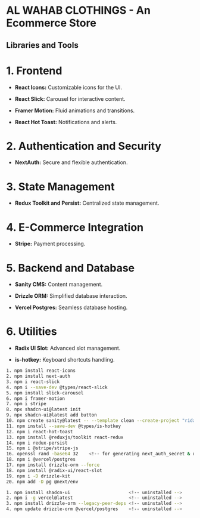 # AL WAHAB CLOTHINGS - An Ecommerce Store
## Libraries and Tools

# 1. Frontend

* **React Icons:** Customizable icons for the UI.

* **React Slick:** Carousel for interactive content.

* **Framer Motion:** Fluid animations and transitions.

* **React Hot Toast:** Notifications and alerts.

# 2. Authentication and Security

* **NextAuth:** Secure and flexible authentication.

# 3. State Management

* **Redux Toolkit and Persist:** Centralized state management.

# 4. E-Commerce Integration

* **Stripe:** Payment processing.

# 5. Backend and Database

* **Sanity CMS:** Content management.

* **Drizzle ORM:** Simplified database interaction.

* **Vercel Postgres:** Seamless database hosting.

# 6. Utilities

* **Radix UI Slot:** Advanced slot management.

* **is-hotkey:** Keyboard shortcuts handling.


```bash
1. npm install react-icons
2. npm install next-auth
3. npm i react-slick
4. npm i --save-dev @types/react-slick
5. npm install slick-carousel
6. npm i framer-motion
7. npm i stripe
8. npx shadcn-ui@latest init
9. npx shadcn-ui@latest add button
10. npm create sanity@latest -- --template clean --create-project "rida-naz" --dataset production
11. npm install --save-dev @types/is-hotkey
12. npm i react-hot-toast
13. npm install @reduxjs/toolkit react-redux
14. npm i redux-persist
15. npm i @stripe/stripe-js
16. openssl rand -base64 32    <!-- for generating next_auth_secret & use this command in `git bash` -->
18. npm i @vercel/postgres
17. npm install drizzle-orm --force
18. npm install @radix-ui/react-slot
19. npm i -D drizzle-kit
20. npm add -D pg @next/env
```

```bash
1. npm install shadcn-ui                      <!-- uninstalled -->
2. npm i -g vercel@latest                     <!-- uninstalled -->
3. npm install drizzle-orm --legacy-peer-deps <!-- uninstalled -->
4. npm update drizzle-orm @vercel/postgres    <!-- uninstalled -->
```